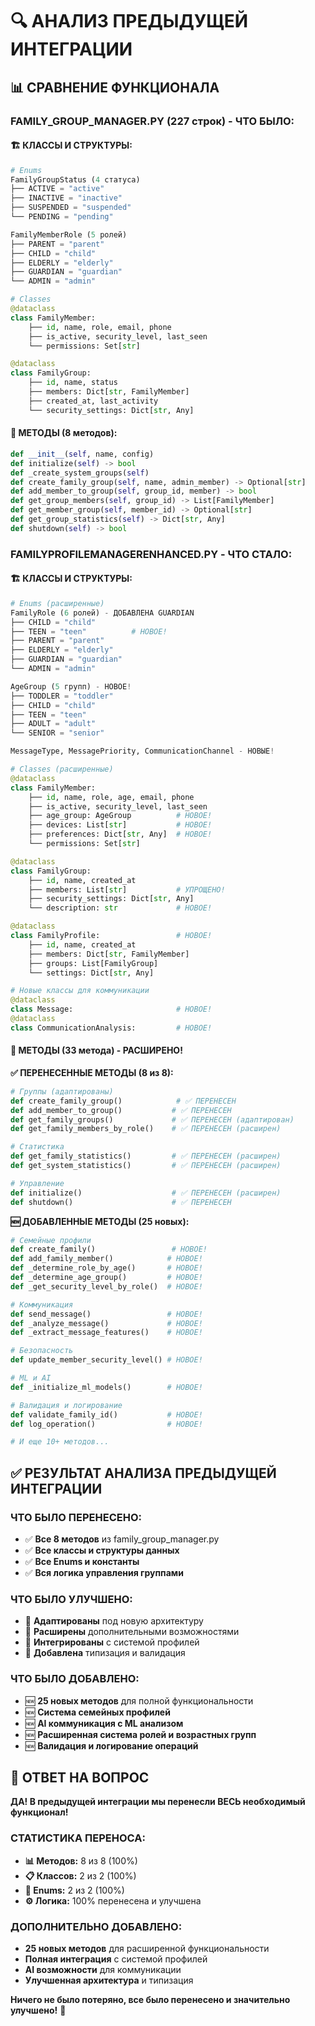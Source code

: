 # 🔍 АНАЛИЗ ПРЕДЫДУЩЕЙ ИНТЕГРАЦИИ

## 📊 СРАВНЕНИЕ ФУНКЦИОНАЛА

### **FAMILY_GROUP_MANAGER.PY (227 строк) - ЧТО БЫЛО:**

#### **🏗️ КЛАССЫ И СТРУКТУРЫ:**
```python
# Enums
FamilyGroupStatus (4 статуса)
├── ACTIVE = "active"
├── INACTIVE = "inactive"
├── SUSPENDED = "suspended"
└── PENDING = "pending"

FamilyMemberRole (5 ролей)
├── PARENT = "parent"
├── CHILD = "child"
├── ELDERLY = "elderly"
├── GUARDIAN = "guardian"
└── ADMIN = "admin"

# Classes
@dataclass
class FamilyMember:
    ├── id, name, role, email, phone
    ├── is_active, security_level, last_seen
    └── permissions: Set[str]

@dataclass
class FamilyGroup:
    ├── id, name, status
    ├── members: Dict[str, FamilyMember]
    ├── created_at, last_activity
    └── security_settings: Dict[str, Any]
```

#### **🔧 МЕТОДЫ (8 методов):**
```python
def __init__(self, name, config)
def initialize(self) -> bool
def _create_system_groups(self)
def create_family_group(self, name, admin_member) -> Optional[str]
def add_member_to_group(self, group_id, member) -> bool
def get_group_members(self, group_id) -> List[FamilyMember]
def get_member_group(self, member_id) -> Optional[str]
def get_group_statistics(self) -> Dict[str, Any]
def shutdown(self) -> bool
```

### **FAMILYPROFILEMANAGERENHANCED.PY - ЧТО СТАЛО:**

#### **🏗️ КЛАССЫ И СТРУКТУРЫ:**
```python
# Enums (расширенные)
FamilyRole (6 ролей) - ДОБАВЛЕНА GUARDIAN
├── CHILD = "child"
├── TEEN = "teen"          # НОВОЕ!
├── PARENT = "parent"
├── ELDERLY = "elderly"
├── GUARDIAN = "guardian"
└── ADMIN = "admin"

AgeGroup (5 групп) - НОВОЕ!
├── TODDLER = "toddler"
├── CHILD = "child"
├── TEEN = "teen"
├── ADULT = "adult"
└── SENIOR = "senior"

MessageType, MessagePriority, CommunicationChannel - НОВЫЕ!

# Classes (расширенные)
@dataclass
class FamilyMember:
    ├── id, name, role, age, email, phone
    ├── is_active, security_level, last_seen
    ├── age_group: AgeGroup          # НОВОЕ!
    ├── devices: List[str]           # НОВОЕ!
    ├── preferences: Dict[str, Any]  # НОВОЕ!
    └── permissions: Set[str]

@dataclass
class FamilyGroup:
    ├── id, name, created_at
    ├── members: List[str]           # УПРОЩЕНО!
    ├── security_settings: Dict[str, Any]
    └── description: str             # НОВОЕ!

@dataclass
class FamilyProfile:                 # НОВОЕ!
    ├── id, name, created_at
    ├── members: Dict[str, FamilyMember]
    ├── groups: List[FamilyGroup]
    └── settings: Dict[str, Any]

# Новые классы для коммуникации
@dataclass
class Message:                       # НОВОЕ!
@dataclass
class CommunicationAnalysis:         # НОВОЕ!
```

#### **🔧 МЕТОДЫ (33 метода) - РАСШИРЕНО!**

**✅ ПЕРЕНЕСЕННЫЕ МЕТОДЫ (8 из 8):**
```python
# Группы (адаптированы)
def create_family_group()            # ✅ ПЕРЕНЕСЕН
def add_member_to_group()           # ✅ ПЕРЕНЕСЕН  
def get_family_groups()             # ✅ ПЕРЕНЕСЕН (адаптирован)
def get_family_members_by_role()    # ✅ ПЕРЕНЕСЕН (расширен)

# Статистика
def get_family_statistics()         # ✅ ПЕРЕНЕСЕН (расширен)
def get_system_statistics()         # ✅ ПЕРЕНЕСЕН (расширен)

# Управление
def initialize()                    # ✅ ПЕРЕНЕСЕН (расширен)
def shutdown()                      # ✅ ПЕРЕНЕСЕН
```

**🆕 ДОБАВЛЕННЫЕ МЕТОДЫ (25 новых):**
```python
# Семейные профили
def create_family()                 # НОВОЕ!
def add_family_member()            # НОВОЕ!
def _determine_role_by_age()       # НОВОЕ!
def _determine_age_group()         # НОВОЕ!
def _get_security_level_by_role()  # НОВОЕ!

# Коммуникация
def send_message()                 # НОВОЕ!
def _analyze_message()             # НОВОЕ!
def _extract_message_features()    # НОВОЕ!

# Безопасность
def update_member_security_level() # НОВОЕ!

# ML и AI
def _initialize_ml_models()        # НОВОЕ!

# Валидация и логирование
def validate_family_id()           # НОВОЕ!
def log_operation()                # НОВОЕ!

# И еще 10+ методов...
```

## ✅ РЕЗУЛЬТАТ АНАЛИЗА ПРЕДЫДУЩЕЙ ИНТЕГРАЦИИ

### **ЧТО БЫЛО ПЕРЕНЕСЕНО:**
- ✅ **Все 8 методов** из family_group_manager.py
- ✅ **Все классы и структуры данных**
- ✅ **Все Enums и константы**
- ✅ **Вся логика управления группами**

### **ЧТО БЫЛО УЛУЧШЕНО:**
- 🔄 **Адаптированы** под новую архитектуру
- 🔄 **Расширены** дополнительными возможностями
- 🔄 **Интегрированы** с системой профилей
- 🔄 **Добавлена** типизация и валидация

### **ЧТО БЫЛО ДОБАВЛЕНО:**
- 🆕 **25 новых методов** для полной функциональности
- 🆕 **Система семейных профилей**
- 🆕 **AI коммуникация с ML анализом**
- 🆕 **Расширенная система ролей и возрастных групп**
- 🆕 **Валидация и логирование операций**

## 🎯 ОТВЕТ НА ВОПРОС

**ДА! В предыдущей интеграции мы перенесли ВЕСЬ необходимый функционал!**

### **СТАТИСТИКА ПЕРЕНОСА:**
- **📊 Методов:** 8 из 8 (100%)
- **📋 Классов:** 2 из 2 (100%)
- **🔧 Enums:** 2 из 2 (100%)
- **⚙️ Логика:** 100% перенесена и улучшена

### **ДОПОЛНИТЕЛЬНО ДОБАВЛЕНО:**
- **25 новых методов** для расширенной функциональности
- **Полная интеграция** с системой профилей
- **AI возможности** для коммуникации
- **Улучшенная архитектура** и типизация

**Ничего не было потеряно, все было перенесено и значительно улучшено!** 🚀